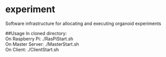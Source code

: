 # experiment
Software infrastructure for allocating and executing organoid experiments

##Usage
In cloned directory:  
On Raspberry Pi: ./RasPiStart.sh  
On Master Server: ./MasterStart.sh  
On Client: ./ClientStart.sh  
